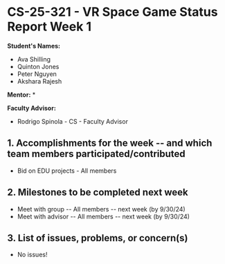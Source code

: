 # CS-25-321 - VR Space Game Status Report Week 1

**Student's Names:**

* Ava Shilling
* Quinton Jones
* Peter Nguyen
* Akshara Rajesh

**Mentor:**
* 

**Faculty Advisor:**
* Rodrigo Spinola - CS - Faculty Advisor

## 1. Accomplishments for the week -- and which team members participated/contributed

* Bid on EDU projects - All members

## 2. Milestones to be completed next week

* Meet with group -- All members -- next week (by 9/30/24)
* Meet with advisor -- All members -- next week (by 9/30/24)

## 3. List of issues, problems, or concern(s)
* No  issues!